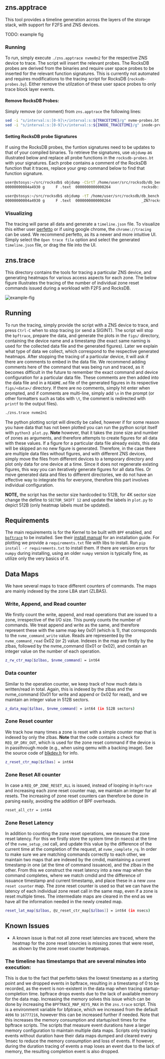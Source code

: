 ## zns.apptrace

This tool provides a timeline generation across the layers of the storage stack, with support for F2FS and ZNS devices.

TODO: example fig

### Running

To run, simply execute `./zns.apptrace nvme0n2` for the respective ZNS device to trace.
The script will insert the relevant probes. The RocksDB probes are derived from the binaries and require user space probes to be inserted for the relevant function signatures.
This is currently not automated and requires modifications to the tracing script for RocksDB (`rocksdb-probes.by`). Either remove the utilzation of these user space probes to only trace block layer events.

#### Remove RocksDB Probes:

Simply remove (or comment) from `zns.apptrace` the following lines:

```bash
sed -i "s/interval:s:[0-9]\+/interval:s:${TRACETIME}/g" nvme-probes.bt rocksdb-probes.bt vfs-probes.bt mm-probes.bt f2fs-probes.bt
sed -i "s/interval:s:[0-9]\+/interval:s:${INODE_TRACETIME}/g" inode-probes.bt
```

#### Setting RocksDB probe Signatures

If using the RocksDB probes, the funtion signatures need to be updates to that of your compiled binaries. To retrieve the signatures, use `objdump` as illustrated below and replace all probe functions in the `rocksdb-probes.bt` with your signatures. Each probe contains a comment of the RocksDB function that it traces, replace your grep command below to find that function signature.

```bash
user@stosys:~/src/rocksdb$ objdump -CSrtT /home/user/src/rocksdb/db_bench | grep "rocksdb::Compaction::~Compaction()"
00000000004a4930 g     F .text  0000000000000264              rocksdb::Compaction::~Compaction()

user@stosys:~/src/rocksdb$ objdump -tT /home/user/src/rocksdb/db_bench | grep "00000000004a4930"
00000000004a4930 g     F .text  0000000000000264              _ZN7rocksdb10CompactionD2Ev
```

### Visualizing

The tracing will parse all data and generate a `timeline.json` file. To visualize this either user [perfetto](https://ui.perfetto.dev/) or if using google chrome, the `chrome://tracing` can be used. We recommend perfetto, as its a newer and more intuitive UI. Simply select the `Open trace file` option and select the generated `timeline.json` file, or drag the file into the UI.

## zns.trace

This directory contains the tools for tracing a particular ZNS device, and generating heatmaps for various access aspects for each zone. The below figure illustrates the tracing of the number of individual zone reset commands issued during a workload with F2FS and RocksDB.

![example-fig](example/figs/nvme0n2-2022_09_07_10_20_AM.dat/z_reset_ctr_map-heatmap.png)

## Running

To run the tracing, simply provide the script with a ZNS device to trace, and press `Ctrl-C` when to stop tracing (or send a SIGINT). The script will stop the `bpftrace`, prepare the data, and generate the plots in the `figs/` directory, containing the device name and a timestamp (the exact same naming is used for the collected data file and the generated figures). Later we explain what type of data we collect, which correspond to the respective generated heatmaps. After stopping the tracing of a particular device, it will ask if there are comments to embed in the data file. We recommend adding comments here of the command that was being run and traced, as it becomes difficult in the future to remember the exact command and device configuration for a particular data file. These comments are then added into the data file and in a `README.md` file of the generated figures in its respective `figs/<data>/` directory. If there are no comments, simply hit enter when prompted, and if comments are multi-line, simply add `\n` in the prompt (or other formatters such as tabs with `\t`, the comment is redirected with `printf` to the output files).

```bash
./zns.trace nvme2n1
```

The python plotting script will directly be called, however if for some reason you have data that has not been plotted you can run the python script itself with `python3 plot.py`. **Note** however, that it takes the zone size and number of zones as arguments, and therefore attempts to create figures for all data with these values. If a figure for a particular data file already exists, this data will be skipped an no new figure is generated. Therefore, in the case there are multiple data files without figures, and with different ZNS devices, simply move the files from different devices to a temporary directory and plot only data for one device at a time. Since it does not regenerate existing figures, this way you can iteratively generate figures for all data files. Or move generated data and files to different directories, we do not have an effective way to integrate this for everyone, therefore this part involves individual configuration.

**NOTE,** the script has the sector size hardcoded to 512B, for 4K sector size change the define to `SECTOR_SHIFT 12` and update the labels in `plot.py` to depict 512B (only heatmap labels must be updated).

## Requirements

The main requirements is for the Kernel to be built with `BPF` enabled, and [`bpftrace`](https://github.com/iovisor/bpftrace) to be installed. See their [install manual](https://github.com/iovisor/bpftrace/blob/master/INSTALL.md) for an installation guide. For plotting we provide a `requirements.txt` file with libs to install. Run `pip install -r requirements.txt` to install them. If there are version errors for `numpy` during installing, using an older `numpy` version is typically fine, as utilize only the very basics of it.


## Data Maps

We have several maps to trace different counters of commands. The maps are mainly indexed by the zone LBA start (ZLBAS).

### Write, Append, and Read counter

We firstly count the write, append, and read operations that are issued to a zone, irrespective of the I/O size. This purely counts the number of commands. We treat append and write as the same, and therefore represent these with the same map key 0x01 (which is 1), that corresponds to the `nvme_command_write` value. Reads are represented by the `nvme_command_read` 0x02 (or 2) value. Indexes in the map are firstly by the zlbas, followed by the nvme_command (0x01 or 0x02), and contain an integer value on the number of each operation.

```bash
z_rw_ctr_map[$zlbas, $nvme_command] = int64
```

### Data counter

Similar to the operation counter, we keep track of how much data is written/read in total. Again, this is indexed by the zlbas and the nvme_command (0x01 for write and append or 0x02 for read), and we maintain an integer value in 512B sectors.

```bash
z_data_map[$zlbas, $nvme_command] = int64 (in 512B sectors)
```

### Zone Reset counter

We track how many times a zone is reset with a simple counter map that is indexed by only the zlbas. **Note** that the code contains a check for `REQ_OP_DRV_OUT`, which is used for the zone reset command if the device is in passthrough mode (e.g., when using qemu with a backing image). See the source code of [blkdev.h](https://github.com/torvalds/linux/blob/v5.19/include/linux/blkdev.h#L223-#L227) for info.

```bash
z_reset_ctr_map[$zlbas] = int64
```

### Zone Reset All counter

In case a `REQ_OP_ZONE_RESET_ALL` is issued, instead of looping in `bpftrace` and increasing each zone reset counter map, we maintain an integer for all resets. The increasing of zone reset counters can therefore be done in parsing easily, avoiding the addition of BPF overheads.

```bash
reset_all_ctr = int64
```

### Zone Reset Latency

In addition to counting the zone reset operations, we measure the zone reset latency. For this we firstly store the system time (in nsecs) at the time of the `nvme_setup_cmd` call, and update this value by the difference of the current time at the completion of the request, at `nvme_complete_rq`. In order to make sure we are matching commands correctly to each other, we maintain two maps that are indexed by the cmdid, maintaining a current timestamp in one (at the time of command issuance), and the zlbas in the other. From this we construct the reset latency into a new map when the command completes, where we match cmdid and the difference of issuance timestamp and current timestamp, and place these in a new `zone reset counter` map. The zone reset counter is used so that we can have the latency of each individual zone reset call in the same map, even if a zone is reset multiple times. The intermediate maps are cleared in the end as we have all the information needed in the newly created map.

```bash
reset_lat_map[$zlbas, @z_reset_ctr_map[$zlbas]] = int64 (in nsecs)
```

## Known Issues

- A known issue is that not all zone reset latencies are traced, where the heatmap for the zone reset latencies is missing zones that were reset, as shown by the zone reset counter heatpmaps.

### The timeline has timestamps that are several minutes into execution:

This is due to the fact that perfetto takes the lowest timestamp as a starting point and we dropped events in bpftrace,
resulting in a timestamp of 0 to be recorded, as the event is non-existent in the data map when tracing
startup-completion time. bpftrace drops events due to the lack of available memory for the data
map. Increasing the memory solves this issue which can be done by increasing the `BPFTRACE_MAP_KEYS_MAX` in the
`zns.trace` script. This is a environment variable for bfptrace, which we increased from the default `4096` to `16777216`, however this can be
increased further if needed. Note that this increases the memory consumption and startup/exit times for the bpftrace scripts. The scripts that measure event durations have a larger memory configuration to maintain multiple data maps. Scripts only tracking events without duration have their data maps dumped and cleared every 1msec to reduce the memory consumption and loss of events. If however, during the duration tracing of events a map loses an event due to the lack of memory, the resulting completion event is also dropped.
